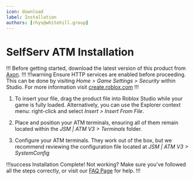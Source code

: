 ```yaml
---
icon: download
label: Installation
authors: [rhys@whitehill.group]
---
```

# SelfServ ATM Installation

!!!
Before getting started, download the latest version of this product from [Axon](https://axon.whitehill.group).
!!!
!!!warning
Ensure HTTP services are enabled before proceeding.
This can be done by visiting _Home > Game Settings > Security_ within Studio.
For more information visit [create.roblox.com](https://create.roblox.com/docs/studio/game-settings#security)
!!!

1. To insert your file, drag the product file into Roblox Studio while your game is fully loaded. Alternatively, you can use the Explorer context menu: right-click and select _Insert > Insert From File_.

2. Place and position your ATM terminals, ensuring all of them remain located within the _JSM | ATM V3 > Terminals_ folder.

3. Configure your ATM terminals. They work out of the box, but we recommend reviewing the configuration file located at _JSM | ATM V3 > SystemConfig_

!!!success Installation Complete!
Not working? Make sure you've followed all the steps correctly, or visit our [FAQ Page](faq.md) for help.
!!!